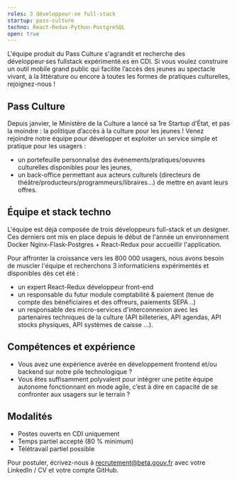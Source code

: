 ```yaml
---
roles: 3 développeur·se full-stack
startup: pass-culture
techno: React-Redux-Python-PostgreSQL
open: true
---
```


L'équipe produit du Pass Culture s'agrandit et recherche des développeur·ses fullstack expérimenté.es en CDI. Si vous voulez construire un outil mobile grand public qui facilite l’accès des jeunes au spectacle vivant, à la littérature ou encore à toutes les formes de pratiques culturelles, rejoignez-nous !

<!--more-->

## Pass Culture

Depuis janvier, le Ministère de la Culture a lancé sa 1re Startup d’État, et pas la moindre : la politique d’accès à la culture pour les jeunes ! Venez rejoindre notre équipe pour développer et exploiter un service simple et pratique pour les usagers :
 * un portefeuille personnalisé des événements/pratiques/oeuvres culturelles disponibles pour les jeunes,
 * un back-office permettant aux acteurs culturels (directeurs de théâtre/producteurs/programmeurs/libraires…) de mettre en avant leurs offres.

## Équipe et stack techno

L'équipe est déjà composée de trois développeurs full-stack et un designer. Ces derniers ont mis en place depuis le début de l'année un environnement Docker Nginx-Flask-Postgres + React-Redux pour accueillir l'application.

Pour affronter la croissance vers les 800 000 usagers, nous avons besoin de muscler l'équipe et recherchons 3 informaticiens expérimentés et disponibles dès cet été :
* un expert React-Redux développeur front-end
* un responsable du futur module comptabilité & paiement (tenue de compte des bénéficiaires et des offreurs, paiements SEPA ..) 
* un responsable des micro-services d'interconnexion avec les partenaires techniques de la culture (API billeteries, API agendas, API stocks physiques, API systèmes de caisse ...).

## Compétences et expérience

* Vous avez une expérience avérée en développement frontend et/ou backend sur notre pile technologique ?
* Vous êtes suffisamment polyvalent pour intégrer une petite équipe autonome fonctionnant en mode agile, c’est à dire en capacité de se confronter aux usagers sur le terrain ?

## Modalités

* Postes ouverts en CDI uniquement
* Temps partiel accepté (80 % minimum)
* Télétravail partiel possible

Pour postuler, écrivez-nous à <a href="mailto:recrutement@beta.gouv.fr">recrutement@beta.gouv.fr</a> avec votre LinkedIn / CV et votre compte GitHub.
